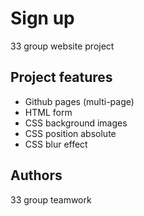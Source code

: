 # Sign up

33 group website project

## Project features

-   Github pages (multi-page)
-   HTML form
-   CSS background images
-   CSS position absolute
-   CSS blur effect

## Authors

33 group teamwork